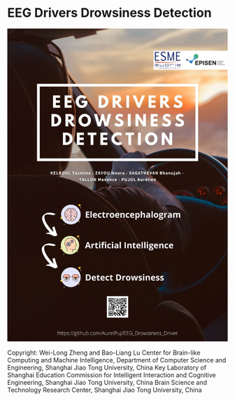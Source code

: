 # EEG Drivers Drowsiness Detection
 
<img src="https://github.com/AurelPuj/EEG_Drowsiness_Driver/blob/main/EEG_Drivers_Drowsiness_Detection.jpg"/> 
 
 
Copyright:
Wei-Long Zheng and Bao-Liang Lu
Center for Brain-like Computing and Machine Intelligence, Department of Computer Science and Engineering, Shanghai Jiao Tong University, China
Key Laboratory of Shanghai Education Commission for Intelligent Interaction and Cognitive Engineering, Shanghai Jiao Tong University, China
Brain Science and Technology Research Center, Shanghai Jiao Tong University, China
